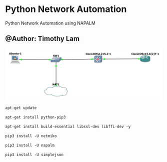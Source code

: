 # Python Network Automation 
 Python Network Automation using NAPALM
 
 ## @Author: Timothy Lam

<img src="Python Network Automation.png">

```
apt-get update 
```

```
apt-get install python-pip3
```

```
apt-get install build-essential libssl-dev libffi-dev -y
```

```
pip3 install -U netmiko
```

```
pip3 install -U napalm
```

```
pip3 install -U simplejson
```
